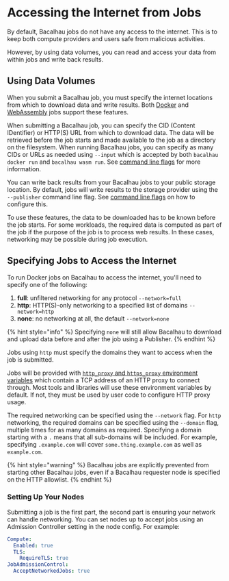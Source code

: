 # Accessing the Internet from Jobs

By default, Bacalhau jobs do not have any access to the internet. This is to keep both compute providers and users safe from malicious activities.

However, by using data volumes, you can read and access your data from within jobs and write back results.

## Using Data Volumes

When you submit a Bacalhau job, you must specify the internet locations from which to download data and write results. Both [Docker](../workload-onboarding/container/docker-workload-onboarding.md) and [WebAssembly](../workload-onboarding/container/wasm-workload-onboarding.md) jobs support these features.

When submitting a Bacalhau job, you can specify the CID (Content IDentifier) or HTTP(S) URL from which to download data. The data will be retrieved before the job starts and made available to the job as a directory on the filesystem. When running Bacalhau jobs, you can specify as many CIDs or URLs as needed using `--input` which is accepted by both `bacalhau docker run` and `bacalhau wasm run`. See [command line flags](../../references/cli-reference/all-flags.md) for more information.

You can write back results from your Bacalhau jobs to your public storage location. By default, jobs will write results to the storage provider using the `--publisher` command line flag. See [command line flags](../../references/cli-reference/all-flags.md) on how to configure this.

To use these features, the data to be downloaded has to be known before the job starts. For some workloads, the required data is computed as part of the job if the purpose of the job is to process web results. In these cases, networking may be possible during job execution.

## Specifying Jobs to Access the Internet

To run Docker jobs on Bacalhau to access the internet, you'll need to specify one of the following:

1. **full**: unfiltered networking for any protocol `--network=full`
2. **http**: HTTP(S)-only networking to a specified list of domains `--network=http`
3. **none**: no networking at all, the default `--network=none`

{% hint style="info" %}
Specifying `none` will still allow Bacalhau to download and upload data before and after the job using a Publisher.
{% endhint %}

Jobs using `http` must specify the domains they want to access when the job is submitted.

Jobs will be provided with [`http_proxy` and `https_proxy` environment variables](https://about.gitlab.com/blog/2021/01/27/we-need-to-talk-no-proxy/) which contain a TCP address of an HTTP proxy to connect through. Most tools and libraries will use these environment variables by default. If not, they must be used by user code to configure HTTP proxy usage.

The required networking can be specified using the `--network` flag. For `http` networking, the required domains can be specified using the `--domain` flag, multiple times for as many domains as required. Specifying a domain starting with a `.` means that all sub-domains will be included. For example, specifying `.example.com` will cover `some.thing.example.com` as well as `example.com`.

{% hint style="warning" %}
Bacalhau jobs are explicitly prevented from starting other Bacalhau jobs, even if a Bacalhau requester node is specified on the HTTP allowlist.
{% endhint %}

### Setting Up Your Nodes
Submitting a job is the first part, the second part is ensuring your network can handle networking. You can set nodes up to accept jobs using an Admission Controller setting in the node config. For example:
```yaml
Compute:
  Enabled: true
  TLS:
    RequireTLS: true
JobAdmissionControl:
  AcceptNetworkedJobs: true
```
